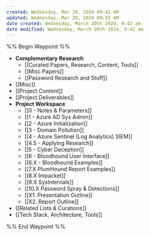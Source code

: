 ```yaml
---
created: Wednesday, Mar 20, 2024 09:42 AM
updated: Wednesday, Mar 20, 2024 09:55 AM
date created: Wednesday, March 20th 2024, 9:42 am
date modified: Wednesday, March 20th 2024, 9:42 am
---
```


%% Begin Waypoint %%
- **Complementary Research**
	- [[Curated Papers, Research, Content, Tools]]
	- [[Misc Papers]]
	- [[Password Research and Stuff]]
- [[Misc]]
- [[Project Content]]
- [[Project Deliverables]]
- **Project Workspace**
	- [[0 - Notes & Parameters]]
	- [[1 - Azure AD Sys Admin]]
	- [[2 - Azure Initialization]]
	- [[3 - Domain Pollution]]
	- [[4 - Azure Sentinel (Log Analytics) SIEM]]
	- [[4.5 - Applying Research]]
	- [[5 - Cyber Deception]]
	- [[6 - Bloodhound User Interface]]
	- [[6.X - Bloodhound Examples]]
	- [[7.X PlumHound Report Examples]]
	- [[8.X Impacket]]
	- [[9.X SysInternals]]
	- [[10.X Password Spray & Detections]]
	- [[X1. Presentation Outline]]
	- [[X2. Report Outline]]
- [[Related Lists & Curations]]
- [[Tech Stack, Architecture, Tools]]

%% End Waypoint %%